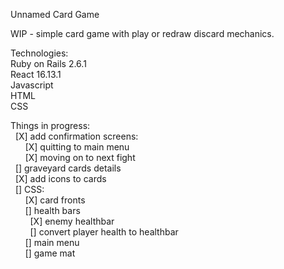 Unnamed Card Game

WIP - simple card game with play or redraw discard mechanics.

Technologies:  
Ruby on Rails 2.6.1  
React 16.13.1  
Javascript  
HTML  
CSS  

Things in progress:  
&nbsp;&nbsp;[X] add confirmation screens:  
&nbsp;&nbsp;&nbsp;&nbsp;&nbsp;&nbsp;[X] quitting to main menu   
&nbsp;&nbsp;&nbsp;&nbsp;&nbsp;&nbsp;[X] moving on to next fight  
&nbsp;&nbsp;[] graveyard cards details  
&nbsp;&nbsp;[X] add icons to cards  
&nbsp;&nbsp;[] CSS:  
&nbsp;&nbsp;&nbsp;&nbsp;&nbsp;&nbsp;[X] card fronts   
&nbsp;&nbsp;&nbsp;&nbsp;&nbsp;&nbsp;[] health bars   
&nbsp;&nbsp;&nbsp;&nbsp;&nbsp;&nbsp;&nbsp;&nbsp;[X] enemy healthbar   
&nbsp;&nbsp;&nbsp;&nbsp;&nbsp;&nbsp;&nbsp;&nbsp;[] convert player health to healthbar   
&nbsp;&nbsp;&nbsp;&nbsp;&nbsp;&nbsp;[] main menu  
&nbsp;&nbsp;&nbsp;&nbsp;&nbsp;&nbsp;[] game mat
